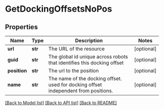 # GetDockingOffsetsNoPos

## Properties
Name | Type | Description | Notes
------------ | ------------- | ------------- | -------------
**url** | **str** | The URL of the resource | [optional] 
**guid** | **str** | The global id unique across robots that identifies this docking offset | [optional] 
**position** | **str** | The url to the position | [optional] 
**name** | **str** | The name of the docking offset. used for docking offset independent from positions. | [optional] 

[[Back to Model list]](../README.md#documentation-for-models) [[Back to API list]](../README.md#documentation-for-api-endpoints) [[Back to README]](../README.md)


